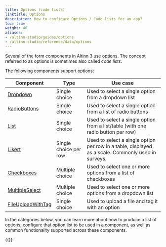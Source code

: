 ```yaml
---
title: Options (code lists)
linktitle: Options
description: How to configure Options / Code lists for an app?
toc: true
weight: 40
aliases:
- /altinn-studio/guides/options
- /altinn-studio/reference/data/options
---
```


Several of the form components in Altinn 3 use options. The concept referred to as options is sometimes also called _code lists_.

The following components support options:

| Component                                                               | Type                  | Use case                                                                                           |
|-------------------------------------------------------------------------|-----------------------|----------------------------------------------------------------------------------------------------|
| [Dropdown](../../../reference/ux/components/dropdown)                   | Single choice         | Used to select a single option from a dropdown list                                                |
| [RadioButtons](../../../reference/ux/components/radiobuttons)           | Single choice         | Used to select a single option from a list of radio buttons                                        |
| [List](../../../reference/ux/components/listcomponent)                  | Single choice         | Used to select a single option from a list/table (with one radio button per row)                   |
| [Likert](../../../reference/ux/components/likert)                       | Single choice per row | Used to select a single option per row in a table, displayed as a scale. Commonly used in surveys. |
| [Checkboxes](../../../reference/ux/components/checkboxes)               | Multiple choice       | Used to select one or more options from a list of checkboxes                                       |
| [MultipleSelect](../../../reference/ux/components/multipleselect)       | Multiple choice       | Used to select one or more options from a dropdown list                                            |
| [FileUploadWithTag](../../../reference/ux/components/fileuploadwithtag) | Single choice         | Used to upload a file and tag it with an option                                                    |

In the categories below, you can learn more about how to produce a list of options, configure that option list to be used in a component, as well as common functionality supported across these components.

{{<children />}}
